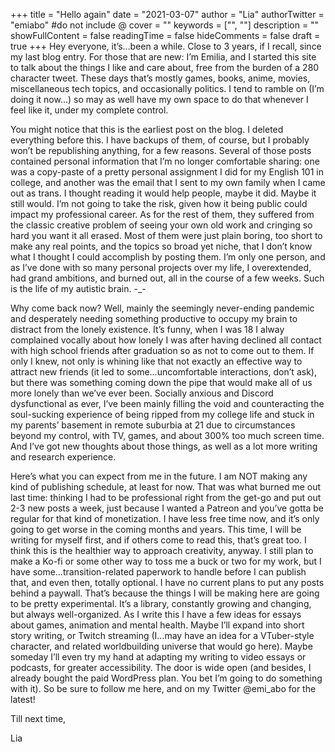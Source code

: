 +++
title = "Hello again"
date = "2021-03-07"
author = "Lia"
authorTwitter = "emiabo" #do not include @
cover = ""
keywords = ["", ""]
description = ""
showFullContent = false
readingTime = false
hideComments = false
draft = true
+++
Hey everyone, it’s…been a while. Close to 3 years, if I recall, since my last blog entry. For those that are new: I’m Emilia, and I started this site to talk about the things I like and care about, free from the burden of a 280 character tweet. These days that’s mostly games, books, anime, movies, miscellaneous tech topics, and occasionally politics. I tend to ramble on (I’m doing it now…) so may as well have my own space to do that whenever I feel like it, under my complete control.

You might notice that this is the earliest post on the blog. I deleted everything before this. I have backups of them, of course, but I probably won’t be republishing anything, for a few reasons. Several of those posts contained personal information that I’m no longer comfortable sharing: one was a copy-paste of a pretty personal assignment I did for my English 101 in college, and another was the email that I sent to my own family when I came out as trans. I thought reading it would help people, maybe it did. Maybe it still would. I’m not going to take the risk, given how it being public could impact my professional career. As for the rest of them, they suffered from the classic creative problem of seeing your own old work and cringing so hard you want it all erased. Most of them were just plain boring, too short to make any real points, and the topics so broad yet niche, that I don’t know what I thought I could accomplish by posting them. I’m only one person, and as I’ve done with so many personal projects over my life, I overextended, had grand ambitions, and burned out, all in the course of a few weeks. Such is the life of my autistic brain. -_-

Why come back now? Well, mainly the seemingly never-ending pandemic and desperately needing something productive to occupy my brain to distract from the lonely existence. It’s funny, when I was 18 I alway complained vocally about how lonely I was after having declined all contact with high school friends after graduation so as not to come out to them. If only I knew, not only is whining like that not exactly an effective way to attract new friends (it led to some…uncomfortable interactions, don’t ask), but there was something coming down the pipe that would make all of us more lonely than we’ve ever been. Socially anxious and Discord dysfunctional as ever, I’ve been mainly filling the void and counteracting the soul-sucking experience of being ripped from my college life and stuck in my parents’ basement in remote suburbia at 21 due to circumstances beyond my control, with TV, games, and about 300% too much screen time. And I’ve got new thoughts about those things, as well as a lot more writing and research experience.

Here’s what you can expect from me in the future. I am NOT making any kind of publishing schedule, at least for now. That was what burned me out last time: thinking I had to be professional right from the get-go and put out 2-3 new posts a week, just because I wanted a Patreon and you’ve gotta be regular for that kind of monetization. I have less free time now, and it’s only going to get worse in the coming months and years. This time, I will be writing for myself first, and if others come to read this, that’s great too. I think this is the healthier way to approach creativity, anyway. I still plan to make a Ko-fi or some other way to toss me a buck or two for my work, but I have some…transition-related paperwork to handle before I can publish that, and even then, totally optional. I have no current plans to put any posts behind a paywall. That’s because the things I will be making here are going to be pretty experimental. It’s a library, constantly growing and changing, but always well-organized. As I write this I have a few ideas for essays about games, animation and mental health. Maybe I’ll expand into short story writing, or Twitch streaming (I…may have an idea for a VTuber-style character, and related worldbuilding universe that would go here). Maybe someday I’ll even try my hand at adapting my writing to video essays or podcasts, for greater accessibility. The door is wide open (and besides, I already bought the paid WordPress plan. You bet I’m going to do something with it). So be sure to follow me here, and on my Twitter @emi_abo for the latest!

Till next time,

Lia